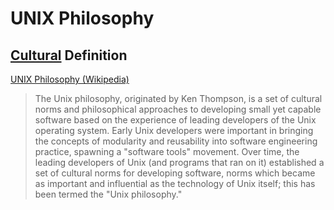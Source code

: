 # UNIX Philosophy

## [Cultural](./culture.md) Definition

<a href="https://en.wikipedia.org/wiki/Unix_philosophy" target="_blank">UNIX Philosophy (Wikipedia)</a>

> The Unix philosophy, originated by Ken Thompson, is a set of cultural norms and philosophical approaches to developing small yet capable software based on the experience of leading developers of the Unix operating system. Early Unix developers were important in bringing the concepts of modularity and reusability into software engineering practice, spawning a "software tools" movement. Over time, the leading developers of Unix (and programs that ran on it) established a set of cultural norms for developing software, norms which became as important and influential as the technology of Unix itself; this has been termed the "Unix philosophy."
